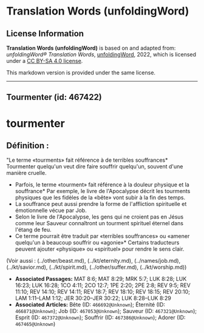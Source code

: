 # Translation Words (unfoldingWord)

## License Information

**Translation Words (unfoldingWord)** is based on and adapted from: _unfoldingWord® Translation Words_, [unfoldingWord](https://unfoldingword.org/utw), 2022, which is licensed under a [CC BY-SA 4.0 license](https://creativecommons.org/licenses/by-sa/4.0/legalcode.en).

This markdown version is provided under the same license.



--------------------------------

## Tourmenter (id: 467422)

tourmenter
==========

Définition :
------------

"Le terme «tourments» fait référence à de terribles souffrances\* Tourmenter quelqu'un veut dire faire souffrir quelqu'un, souvent d'une manière cruelle.

* Parfois, le terme «tourment» fait référence à la douleur physique et la souffrance\* Par exemple, le livre de l'Apocalypse décrit les tourments physiques que les fidèles de la «bête» vont subir à la fin des temps.
* La souffrance peut aussi prendre la forme de l'affliction spirituelle et émotionnelle vécue par Job.
* Selon le livre de l'Apocalypse, les gens qui ne croient pas en Jésus comme leur Sauveur connaîtront un tourment spirituel éternel dans l'étang de feu.
* Ce terme pourrait être traduit par «terribles souffrances» ou «amener quelqu'un à beaucoup souffrir ou «agonie»\* Certains traducteurs peuvent ajouter «physique» ou «spirituel» pour rendre le sens clair.

(Voir aussi : (../other/beast.md), (../kt/eternity.md), (../names/job.md), (../kt/savior.md), (../kt/spirit.md), (../other/suffer.md), (../kt/worship.md))

* **Associated Passages:** MAT 8:6; MAT 8:29; MRK 5:7; LUK 8:28; LUK 16:23; LUK 16:28; 1CO 4:11; 2CO 12:7; 1PE 2:20; 2PE 2:8; REV 9:5; REV 11:10; REV 14:10; REV 14:11; REV 18:7; REV 18:10; REV 18:15; REV 20:10; LAM 1:11–LAM 1:12; JER 30:20–JER 30:22; LUK 8:28–LUK 8:29
* **Associated Articles:** Bête (ID: `466692@Unknown`); Éternité (ID: `466871@Unknown`); Job (ID: `467053@Unknown`); Sauveur (ID: `467321@Unknown`); Esprit (ID: `467372@Unknown`); Souffrir (ID: `467386@Unknown`); Adorer (ID: `467465@Unknown`)

